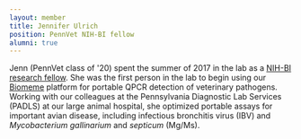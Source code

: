 ```yaml
---
layout: member
title: Jennifer Ulrich
position: PennVet NIH-BI fellow
alumni: true
---
```


Jenn (PennVet class of '20) spent the summer of 2017 in the lab as a [NIH-BI research fellow](https://www.vet.upenn.edu/education/research-training-opportunities/nih-BI-research-program).  She was the first person in the lab to begin using our [Biomeme](https://biomeme.com/) platform for portable QPCR detection of veterinary pathogens.  Working with our colleagues at the Pennsylvania Diagnostic Lab Services (PADLS) at our large animal hospital, she optimized portable assays for important avian disease, including infectious bronchitis virus (IBV) and *Mycobacterium gallinarium* and *septicum* (Mg/Ms).
